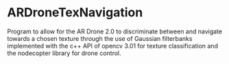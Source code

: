 # ARDroneTexNavigation
Program to allow for the AR Drone 2.0 to discriminate between and navigate towards a chosen texture through the use of Gaussian filterbanks implemented with the c++ API of opencv 3.01 for texture classification and the nodecopter library for drone control.
